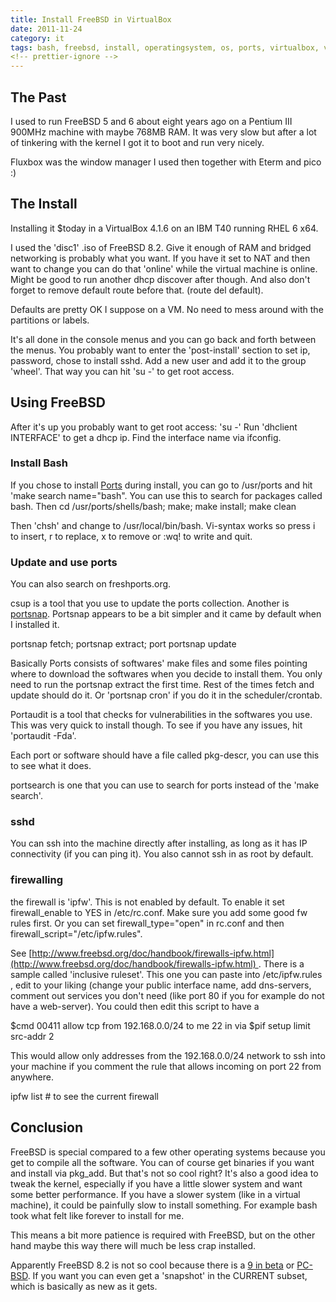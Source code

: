 ```yaml
---
title: Install FreeBSD in VirtualBox
date: 2011-11-24
category: it
tags: bash, freebsd, install, operatingsystem, os, ports, virtualbox, virtualization
<!-- prettier-ignore -->
---
```


## The Past

I used to run FreeBSD 5 and 6 about eight years ago on a Pentium III 900MHz machine with maybe 768MB RAM. It was very slow but after a lot of tinkering with the kernel I got it to boot and run very nicely.

Fluxbox was the window manager I used then together with Eterm and pico :)

## The Install

Installing it $today in a VirtualBox 4.1.6 on an IBM T40 running RHEL 6 x64.

I used the 'disc1' .iso of FreeBSD 8.2. Give it enough of RAM and bridged networking is probably what you want. If you have it set to NAT and then want to change you can do that 'online' while the virtual machine is online. Might be good to run another dhcp discover after though. And also don't forget to remove default route before that. (route del default).

Defaults are pretty OK I suppose on a VM. No need to mess around with the partitions or labels.

It's all done in the console menus and you can go back and forth between the menus. You probably want to enter the 'post-install' section to set ip, password, chose to install sshd. Add a new user and add it to the group 'wheel'. That way you can hit 'su -' to get root access.

## Using FreeBSD

After it's up you probably want to get root access: 'su -' Run 'dhclient INTERFACE' to get a dhcp ip. Find the interface name via ifconfig.

### Install Bash

If you chose to install [Ports](http://www.freebsd.org/ports/ "link to ports on freebsd.org") during install, you can go to /usr/ports and hit 'make search name="bash". You can use this to search for packages called bash. Then cd /usr/ports/shells/bash; make; make install; make clean

Then 'chsh' and change to /usr/local/bin/bash. Vi-syntax works so press i to insert, r to replace, x to remove or :wq! to write and quit.

### Update and use ports

You can also search on freshports.org.

csup is a tool that you use to update the ports collection. Another is [portsnap](http://www.freebsd.org/doc/en_US.ISO8859-1/books/handbook/ports-using.html "to the handbook"). Portsnap appears to be a bit simpler and it came by default when I installed it.

portsnap fetch; portsnap extract; port portsnap update

Basically Ports consists of softwares' make files and some files pointing where to download the softwares when you decide to install them. You only need to run the portsnap extract the first time. Rest of the times fetch and update should do it. Or 'portsnap cron' if you do it in the scheduler/crontab.

Portaudit is a tool that checks for vulnerabilities in the softwares you use. This was very quick to install though. To see if you have any issues, hit 'portaudit -Fda'.

Each port or software should have a file called pkg-descr, you can use this to see what it does.

portsearch is one that you can use to search for ports instead of the 'make search'.

### sshd

You can ssh into the machine directly after installing, as long as it has IP connectivity (if you can ping it). You also cannot ssh in as root by default.

### firewalling

the firewall is 'ipfw'. This is not enabled by default. To enable it set firewall\_enable to YES in /etc/rc.conf. Make sure you add some good fw rules first. Or you can set firewall\_type="open" in rc.conf and then firewall\_script="/etc/ipfw.rules".

See [http://www.freebsd.org/doc/handbook/firewalls-ipfw.html](http://www.freebsd.org/doc/handbook/firewalls-ipfw.html) . There is a sample called 'inclusive ruleset'. This one you can paste into /etc/ipfw.rules , edit to your liking (change your public interface name, add dns-servers, comment out services you don't need (like port 80 if you for example do not have a web-server). You could then edit this script to have a

$cmd 00411 allow tcp from 192.168.0.0/24 to me 22 in via $pif setup limit src-addr 2

This would allow only addresses from the 192.168.0.0/24 network to ssh into your machine if you comment the rule that allows incoming on port 22 from anywhere.

ipfw list # to see the current firewall

## Conclusion

FreeBSD is special compared to a few other operating systems because you get to compile all the software. You can of course get binaries if you want and install via pkg\_add. But that's not so cool right? It's also a good idea to tweak the kernel, especially if you have a little slower system and want some better performance. If you have a slower system (like in a virtual machine), it could be painfully slow to install something. For example bash took what felt like forever to install for me.

This means a bit more patience is required with FreeBSD, but on the other hand maybe this way there will much be less crap installed.

Apparently FreeBSD 8.2 is not so cool because there is a [9 in beta](http://www.freebsd.org/where.html#helptest "where to get latest-latest release") or [PC-BSD](http://www.pcbsd.org/ "pcbsd.org"). If you want you can even get a 'snapshot' in the CURRENT subset, which is basically as new as it gets.
